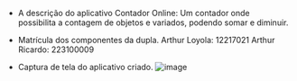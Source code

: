 - A descrição do aplicativo 
Contador Online: Um contador onde possibilita a contagem de objetos e variados, podendo somar e diminuir. 

- Matrícula dos componentes da dupla.
Arthur Loyola: 12217021
Arthur  Ricardo: 223100009


- Captura de tela do aplicativo criado.
 ![image](https://github.com/Arthurloyola/AulaAppWeb/assets/79482628/4ed422d8-e630-4d45-8a4f-cdd45059ba4d)

